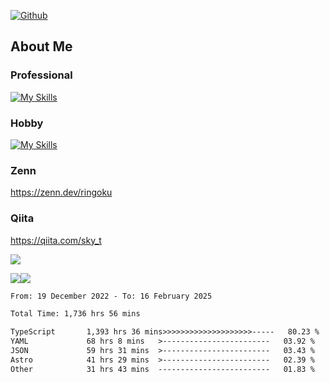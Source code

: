 [![Github](https://img.shields.io/github/followers/skyt-a?label=Follow&style=social)](https://github.com/skyt-a)

## About Me
### Professional
[![My Skills](https://skillicons.dev/icons?i=react,ts,js,nodejs,java,graphql,firebase,githubactions&theme=light)](https://skillicons.dev)
### Hobby
[![My Skills](https://skillicons.dev/icons?i=unity,rust,py&theme=light)](https://skillicons.dev)

### Zenn
https://zenn.dev/ringoku
### Qiita
https://qiita.com/sky_t


![](https://github-profile-summary-cards.vercel.app/api/cards/profile-details?username=skyt-a&theme=default)

![](https://github-profile-summary-cards.vercel.app/api/cards/repos-per-language?username=skyt-a&theme=default)![](https://github-profile-summary-cards.vercel.app/api/cards/stats?username=RinGoku&theme=default)

<!--START_SECTION:waka-->

```txt
From: 19 December 2022 - To: 16 February 2025

Total Time: 1,736 hrs 56 mins

TypeScript       1,393 hrs 36 mins>>>>>>>>>>>>>>>>>>>>-----   80.23 %
YAML             68 hrs 8 mins   >------------------------   03.92 %
JSON             59 hrs 31 mins  >------------------------   03.43 %
Astro            41 hrs 29 mins  >------------------------   02.39 %
Other            31 hrs 43 mins  -------------------------   01.83 %
```

<!--END_SECTION:waka-->
